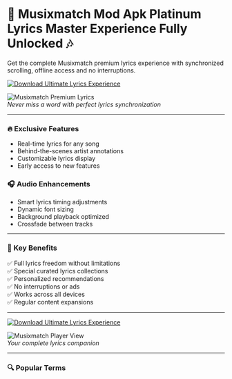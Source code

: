 # 🎵 Musixmatch Mod Apk Platinum Lyrics Master Experience Fully Unlocked 🎶  

Get the complete Musixmatch premium lyrics experience with synchronized scrolling, offline access and no interruptions.  

[![Download Ultimate Lyrics Experience](https://img.shields.io/badge/Download_Ultimate_Lyrics_Experience-brightgreen?style=for-the-badge&logo=android)](#)  

![Musixmatch Premium Lyrics](https://encrypted-tbn0.gstatic.com/images?q=tbn:ANd9GcT0I-YvPVFCE-_SMJA0Q1nVYH-KFAoTqr6XMg&s)  
*Never miss a word with perfect lyrics synchronization*  

---  

### 🔥 Exclusive Features  

- Real-time lyrics for any song  
- Behind-the-scenes artist annotations  
- Customizable lyrics display  
- Early access to new features  

### 🎧 Audio Enhancements  

- Smart lyrics timing adjustments  
- Dynamic font sizing  
- Background playback optimized  
- Crossfade between tracks  

---  

### 🎯 Key Benefits  

✅ Full lyrics freedom without limitations  
✅ Special curated lyrics collections  
✅ Personalized recommendations  
✅ No interruptions or ads  
✅ Works across all devices  
✅ Regular content expansions  

---  

[![Download Ultimate Lyrics Experience](https://img.shields.io/badge/Download_Ultimate_Lyrics_Experience-brightgreen?style=for-the-badge&logo=android)](#)  

![Musixmatch Player View](https://encrypted-tbn0.gstatic.com/images?q=tbn:ANd9GcR6DAyEf-CteB3GRUttk62eglyrERO-nZVbhw&s)  
*Your complete lyrics companion*  

---  

### 🔍 Popular Terms  


